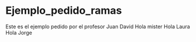 # Ejemplo_pedido_ramas
Este es el ejemplo pedido por el profesor Juan David 
Hola mister
Hola Laura
Hola Jorge
